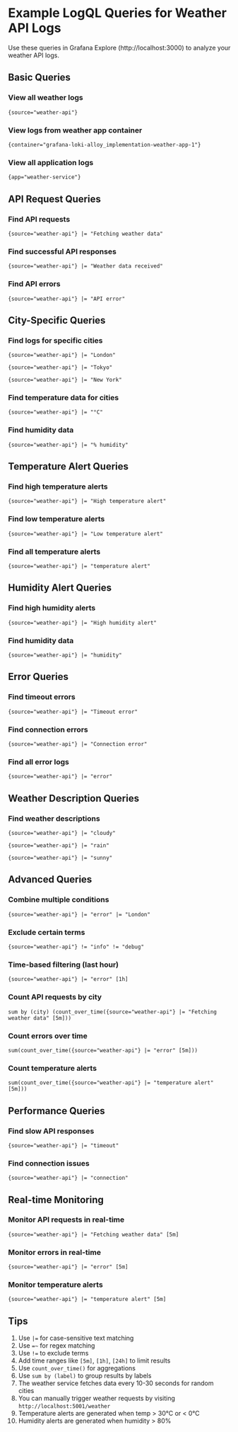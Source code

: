 # Example LogQL Queries for Weather API Logs

Use these queries in Grafana Explore (http://localhost:3000) to analyze your weather API logs.

## Basic Queries

### View all weather logs
```logql
{source="weather-api"}
```

### View logs from weather app container
```logql
{container="grafana-loki-alloy_implementation-weather-app-1"}
```

### View all application logs
```logql
{app="weather-service"}
```

## API Request Queries

### Find API requests
```logql
{source="weather-api"} |= "Fetching weather data"
```

### Find successful API responses
```logql
{source="weather-api"} |= "Weather data received"
```

### Find API errors
```logql
{source="weather-api"} |= "API error"
```

## City-Specific Queries

### Find logs for specific cities
```logql
{source="weather-api"} |= "London"
```
```logql
{source="weather-api"} |= "Tokyo"
```
```logql
{source="weather-api"} |= "New York"
```

### Find temperature data for cities
```logql
{source="weather-api"} |= "°C"
```

### Find humidity data
```logql
{source="weather-api"} |= "% humidity"
```

## Temperature Alert Queries

### Find high temperature alerts
```logql
{source="weather-api"} |= "High temperature alert"
```

### Find low temperature alerts
```logql
{source="weather-api"} |= "Low temperature alert"
```

### Find all temperature alerts
```logql
{source="weather-api"} |= "temperature alert"
```

## Humidity Alert Queries

### Find high humidity alerts
```logql
{source="weather-api"} |= "High humidity alert"
```

### Find humidity data
```logql
{source="weather-api"} |= "humidity"
```

## Error Queries

### Find timeout errors
```logql
{source="weather-api"} |= "Timeout error"
```

### Find connection errors
```logql
{source="weather-api"} |= "Connection error"
```

### Find all error logs
```logql
{source="weather-api"} |= "error"
```

## Weather Description Queries

### Find weather descriptions
```logql
{source="weather-api"} |= "cloudy"
```
```logql
{source="weather-api"} |= "rain"
```
```logql
{source="weather-api"} |= "sunny"
```

## Advanced Queries

### Combine multiple conditions
```logql
{source="weather-api"} |= "error" |= "London"
```

### Exclude certain terms
```logql
{source="weather-api"} != "info" != "debug"
```

### Time-based filtering (last hour)
```logql
{source="weather-api"} |= "error" [1h]
```

### Count API requests by city
```logql
sum by (city) (count_over_time({source="weather-api"} |= "Fetching weather data" [5m]))
```

### Count errors over time
```logql
sum(count_over_time({source="weather-api"} |= "error" [5m]))
```

### Count temperature alerts
```logql
sum(count_over_time({source="weather-api"} |= "temperature alert" [5m]))
```

## Performance Queries

### Find slow API responses
```logql
{source="weather-api"} |= "timeout"
```

### Find connection issues
```logql
{source="weather-api"} |= "connection"
```

## Real-time Monitoring

### Monitor API requests in real-time
```logql
{source="weather-api"} |= "Fetching weather data" [5m]
```

### Monitor errors in real-time
```logql
{source="weather-api"} |= "error" [5m]
```

### Monitor temperature alerts
```logql
{source="weather-api"} |= "temperature alert" [5m]
```

## Tips

1. Use `|=` for case-sensitive text matching
2. Use `=~` for regex matching
3. Use `!=` to exclude terms
4. Add time ranges like `[5m]`, `[1h]`, `[24h]` to limit results
5. Use `count_over_time()` for aggregations
6. Use `sum by (label)` to group results by labels
7. The weather service fetches data every 10-30 seconds for random cities
8. You can manually trigger weather requests by visiting `http://localhost:5001/weather`
9. Temperature alerts are generated when temp > 30°C or < 0°C
10. Humidity alerts are generated when humidity > 80% 